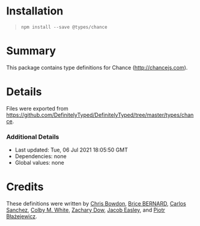 # Installation
> `npm install --save @types/chance`

# Summary
This package contains type definitions for Chance (http://chancejs.com).

# Details
Files were exported from https://github.com/DefinitelyTyped/DefinitelyTyped/tree/master/types/chance.

### Additional Details
 * Last updated: Tue, 06 Jul 2021 18:05:50 GMT
 * Dependencies: none
 * Global values: none

# Credits
These definitions were written by [Chris Bowdon](https://github.com/cbowdon), [Brice BERNARD](https://github.com/brikou), [Carlos Sanchez](https://github.com/cafesanu), [Colby M. White](https://github.com/colbywhite), [Zachary Dow](https://github.com/NewDark90), [Jacob Easley](https://github.com/jacobez), and [Piotr Błażejewicz](https://github.com/peterblazejewicz).
